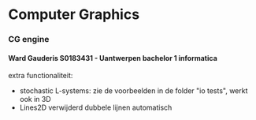 # Computer Graphics
### CG engine
#### Ward Gauderis S0183431 - Uantwerpen bachelor 1 informatica

extra functionaliteit:
- stochastic L-systems: zie de voorbeelden in de folder "io tests", werkt ook in 3D
- Lines2D verwijderd dubbele lijnen automatisch
